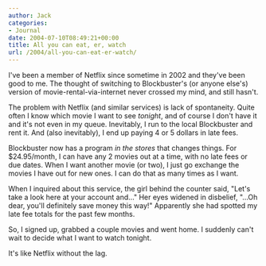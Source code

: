 ```yaml
---
author: Jack
categories:
- Journal
date: 2004-07-10T08:49:21+00:00
title: All you can eat, er, watch
url: /2004/all-you-can-eat-er-watch/
---
```


I've been a member of Netflix since sometime in 2002 and they've been good to me. The thought of switching to Blockbuster's (or anyone else's) version of movie-rental-via-internet never crossed my mind, and still hasn't.

The problem with Netflix (and similar services) is lack of spontaneity. Quite often I know which movie I want to see _tonight_, and of course I don't have it and it's not even in my queue. Inevitably, I run to the local Blockbuster and rent it. And (also inevitably), I end up paying 4 or 5 dollars in late fees.

Blockbuster now has a program _in the stores_ that changes things. For $24.95/month, I can have any 2 movies out at a time, with no late fees or due dates. When I want another movie (or two), I just go exchange the movies I have out for new ones. I can do that as many times as I want.

When I inquired about this service, the girl behind the counter said, "Let's take a look here at your account and&#8230;" Her eyes widened in disbelief, "&#8230;Oh dear, you'll definitely save money this way!" Apparently she had spotted my late fee totals for the past few months.

So, I signed up, grabbed a couple movies and went home. I suddenly can't wait to decide what I want to watch tonight.

It's like Netflix without the lag.